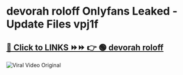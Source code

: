 
 # devorah roloff Onlyfans Leaked - Update Files vpj1f

## <h2><a href="https://clipsfans.com/devorah_roloff&ref=git">🔗 Click to LINKS ⏩⏩ 👉 🟢 devorah roloff </a></h2>

<a href="https://clipsfans.com/devorah_roloff&ref=git" rel="nofollow" data-target="animated-image.originalLink"><img src="https://i.ibb.co.com/xMMVF88/686577567.gif" alt="Viral Video Original" style="max-width: 100%; display: inline-block;" data-target="animated-image.originalImage"></a>

